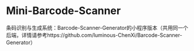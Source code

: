 # Mini-Barcode-Scanner
条码识别与生成系统：Barcode-Scanner-Generator的小程序版本（共用同一个后端，详情请参考https://github.com/luminous-ChenXi/Barcode-Scanner-Generator）
